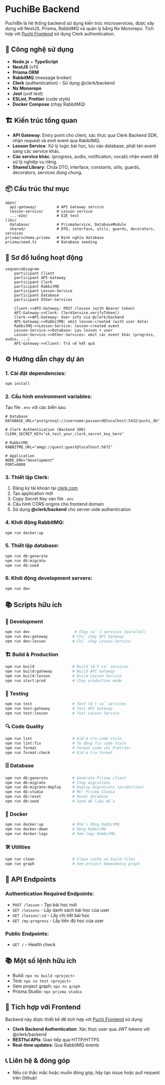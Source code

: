 # PuchiBe Backend

PuchiBe là hệ thống backend sử dụng kiến trúc microservices, được xây dựng với NestJS, Prisma, RabbitMQ và quản lý bằng Nx Monorepo. Tích hợp với [Puchi Frontend](https://github.com/hoan02/puchi) sử dụng Clerk authentication.

## 🚀 Công nghệ sử dụng

- **Node.js** + **TypeScript**
- **NestJS** (v11)
- **Prisma ORM**
- **RabbitMQ** (message broker)
- **Clerk** (authentication) - Sử dụng @clerk/backend
- **Nx Monorepo**
- **Jest** (unit test)
- **ESLint, Prettier** (code style)
- **Docker Compose** (chạy RabbitMQ)

## 🏗️ Kiến trúc tổng quan

- **API Gateway**: Entry point cho client, xác thực qua Clerk Backend SDK, nhận request và emit event qua RabbitMQ.
- **Lesson Service**: Xử lý logic bài học, lưu vào database, phát tán event sang các service khác.
- **Các service khác**: (progress, audio, notification, vocab) nhận event để xử lý nghiệp vụ riêng.
- **Shared Library**: Chứa DTO, interface, constants, utils, guards, decorators, services dùng chung.

## 📦 Cấu trúc thư mục

```
apps/
  api-gateway/         # API Gateway service
  lesson-service/      # Lesson service
  ...-e2e/             # E2E test
libs/
  database/            # PrismaService, DatabaseModule
  shared/              # DTO, interface, utils, guards, decorators, services
prisma/schema.prisma   # Định nghĩa database
prisma/seed.ts         # Database seeding
```

## 🔄 Sơ đồ luồng hoạt động

```mermaid
sequenceDiagram
    participant Client
    participant API-Gateway
    participant Clerk
    participant RabbitMQ
    participant Lesson-Service
    participant Database
    participant Other-Services

    Client->>API-Gateway: POST /lesson (with Bearer token)
    API-Gateway->>Clerk: ClerkService.verifyToken()
    Clerk->>API-Gateway: User info via @clerk/backend
    API-Gateway->>RabbitMQ: emit lesson-created (with user data)
    RabbitMQ->>Lesson-Service: lesson-created event
    Lesson-Service->>Database: Lưu lesson + user
    Lesson-Service->>Other-Services: emit các event khác (progress, audio, ...)
    API-Gateway->>Client: Trả về kết quả
```

## ⚙️ Hướng dẫn chạy dự án

### 1. Cài đặt dependencies:

```sh
npm install
```

### 2. Cấu hình environment variables:

Tạo file `.env` với các biến sau:

```env
# Database
DATABASE_URL="postgresql://username:password@localhost:5432/puchi_db"

# Clerk Authentication (Backend SDK)
CLERK_SECRET_KEY="sk_test_your_clerk_secret_key_here"

# RabbitMQ
RABBITMQ_URL="amqp://guest:guest@localhost:5672"

# Application
NODE_ENV="development"
PORT=8080
```

### 3. Thiết lập Clerk:

1. Đăng ký tài khoản tại [clerk.com](https://clerk.com)
2. Tạo application mới
3. Copy Secret Key vào file `.env`
4. Cấu hình CORS origins cho frontend domain
5. Sử dụng **@clerk/backend** cho server-side authentication

### 4. Khởi động RabbitMQ:

```sh
npm run docker:up
```

### 5. Thiết lập database:

```sh
npm run db:generate
npm run db:migrate
npm run db:seed
```

### 6. Khởi động development servers:

```sh
npm run dev
```

## 📚 Scripts hữu ích

### 🚀 Development

```sh
npm run dev                    # Chạy cả 2 services (parallel)
npm run dev:gateway           # Chỉ chạy API Gateway
npm run dev:lesson            # Chỉ chạy Lesson Service
```

### 🏗️ Build & Production

```sh
npm run build                 # Build tất cả services
npm run build:gateway         # Build API Gateway
npm run build:lesson          # Build Lesson Service
npm run start:prod            # Chạy production mode
```

### 🧪 Testing

```sh
npm run test                  # Test tất cả services
npm run test:gateway          # Test API Gateway
npm run test:lesson           # Test Lesson Service
```

### 🔍 Code Quality

```sh
npm run lint                  # Kiểm tra code style
npm run lint:fix              # Tự động fix code style
npm run format                # Format code với Prettier
npm run format:check          # Kiểm tra format
```

### 🗄️ Database

```sh
npm run db:generate           # Generate Prisma client
npm run db:migrate            # Chạy migrations
npm run db:migrate:deploy     # Deploy migrations (production)
npm run db:studio             # Mở Prisma Studio
npm run db:reset              # Reset database
npm run db:seed               # Seed dữ liệu mẫu
```

### 🐳 Docker

```sh
npm run docker:up             # Khởi động RabbitMQ
npm run docker:down           # Dừng RabbitMQ
npm run docker:logs           # Xem logs RabbitMQ
```

### 🛠️ Utilities

```sh
npm run clean                 # Clean cache và build files
npm run graph                 # Xem project dependency graph
```

## 🔐 API Endpoints

### Authentication Required Endpoints:

- `POST /lesson` - Tạo bài học mới
- `GET /lessons` - Lấy danh sách bài học của user
- `GET /lesson/:id` - Lấy chi tiết bài học
- `GET /my-progress` - Lấy tiến độ học của user

### Public Endpoints:

- `GET /` - Health check

## 📚 Một số lệnh hữu ích

- Build: `npx nx build <project>`
- Test: `npx nx test <project>`
- Xem project graph: `npx nx graph`
- Prisma Studio: `npx prisma studio`

## 🔗 Tích hợp với Frontend

Backend này được thiết kế để tích hợp với [Puchi Frontend](https://github.com/hoan02/puchi) sử dụng:

- **Clerk Backend Authentication**: Xác thực user qua JWT tokens với @clerk/backend
- **RESTful APIs**: Giao tiếp qua HTTP/HTTPS
- **Real-time updates**: Qua RabbitMQ events

## 📞 Liên hệ & đóng góp

- Nếu có thắc mắc hoặc muốn đóng góp, hãy tạo issue hoặc pull request trên Github!
